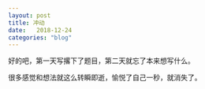 ```yaml
---
layout: post
title: 冲动
date:   2018-12-24
categories: "blog"
---
```


好的吧，第一天写撂下了题目，第二天就忘了本来想写什么。  

很多感觉和想法就这么转瞬即逝，愉悦了自己一秒，就消失了。  
